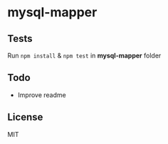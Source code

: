 # mysql-mapper



## Tests
Run `npm install` & `npm test` in **mysql-mapper** folder

## Todo
* Improve readme

## License
MIT